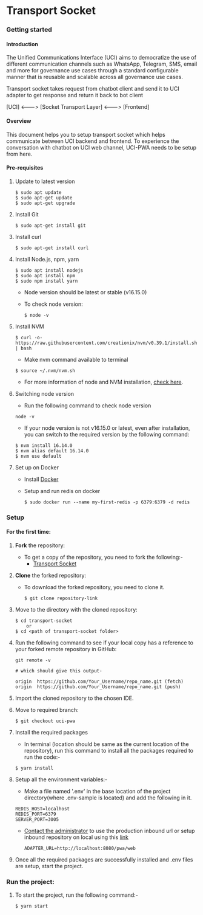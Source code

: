 # Transport Socket

### Getting started

#### Introduction

The Unified Communications Interface (UCI) aims to democratize the use of different communication channels such as WhatsApp, Telegram, SMS, email and more for governance use cases through a standard configurable manner that is reusable and scalable across all governance use cases.

Transport socket takes request from chatbot client and send it to UCI adapter to get response and return it back to bot client

\[UCI] <---> \[Socket Transport Layer] <---> \[Frontend]

#### Overview

This document helps you to setup transport socket which helps communicate between UCI backend and frontend. To experience the conversation with chatbot on UCI web channel, UCI-PWA needs to be setup from here.

#### Pre-requisites

1.  Update to latest version

    ```
    $ sudo apt update
    $ sudo apt-get update
    $ sudo apt-get upgrade
    ```
2.  Install Git

    ```
    $ sudo apt-get install git
    ```
3.  Install curl

    ```
    $ sudo apt-get install curl
    ```
4.  Install Node.js, npm, yarn

    ```
    $ sudo apt install nodejs
    $ sudo apt install npm
    $ sudo npm install yarn
    ```

    * Node version should be latest or stable (v16.15.0)
    *   To check node version:

        ```
        $ node -v
        ```
5.  Install NVM

    ```
    $ curl -o- https://raw.githubusercontent.com/creationix/nvm/v0.39.1/install.sh | bash
    ```

    * Make nvm command available to terminal

    ```
    $ source ~/.nvm/nvm.sh
    ```

    * For more information of node and NVM installation, [check here](https://www.digitalocean.com/community/tutorials/how-to-install-node-js-on-ubuntu-20-04).
6.  Switching node version

    * Run the following command to check node version

    ```
    node -v
    ```

    * If your node version is not v16.15.0 or latest, even after installation, you can switch to the required version by the following command:

    ```
    $ nvm install 16.14.0
    $ nvm alias default 16.14.0
    $ nvm use default
    ```
7. Set up on Docker
   * Install [Docker](https://www.digitalocean.com/community/tutorials/how-to-install-and-use-docker-on-ubuntu-20-04)
   *   Setup and run redis on docker

       ```
       $ sudo docker run --name my-first-redis -p 6379:6379 -d redis
       ```

### Setup

#### For the first time:

1. **Fork** the repository:
   * To get a copy of the repository, you need to fork the following:-
     * [Transport Socket](https://github.com/samagra-comms/transport-socket)
2. **Clone** the forked repository:
   *   To download the forked repository, you need to clone it.

       ```
       $ git clone repository-link
       ```
3.  Move to the directory with the cloned repository:

    ```
    $ cd transport-socket
        or
    $ cd <path of transport-socket folder>
    ```
4.  Run the following command to see if your local copy has a reference to your forked remote repository in GitHub:

    ```
    git remote -v

    # which should give this output-

    origin  https://github.com/Your_Username/repo_name.git (fetch)
    origin  https://github.com/Your_Username/repo_name.git (push)
    ```
5. Import the cloned repository to the chosen IDE.
6.  Move to required branch:

    ```
    $ git checkout uci-pwa
    ```
7.  Install the required packages

    * In terminal (location should be same as the current location of the repository), run this command to install all the packages required to run the code:-

    ```
    $ yarn install
    ```
8.  Setup all the environment variables:-

    * Make a file named '.env' in the base location of the project directory(where .env-sample is located) and add the following in it.

    ```
    REDIS_HOST=localhost
    REDIS_PORT=6379
    SERVER_PORT=3005
    ```

    *   [Contact the administrator](../../contact-the-administrator.md) to use the production inbound url or setup inbound repository on local using this [link](backend-setup.md)

        ```
        ADAPTER_URL=http://localhost:8080/pwa/web
        ```
9. Once all the required packages are successfully installed and .env files are setup, start the project.

### Run the project:

1.  To start the project, run the following command:-

    ```
    $ yarn start
    ```
